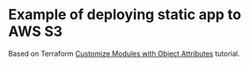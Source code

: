 # Example of deploying static app to AWS S3

Based on Terraform [Customize Modules with Object
Attributes](https://learn.hashicorp.com/tutorials/terraform/module-object-attributes?in=terraform/modules)
tutorial.
